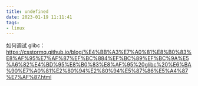 ```yaml
---
title: undefined
date: 2023-01-19 11:11:41
tags:
- linux
---
```


如何调试 glibc：https://csstormq.github.io/blog/%E4%BB%A3%E7%A0%81%E8%B0%83%E8%AF%95%E7%AF%87%EF%BC%884%EF%BC%89%EF%BC%9A%E5%A6%82%E4%BD%95%E8%B0%83%E8%AF%95%20glibc%20%E6%BA%90%E7%A0%81%E2%80%94%E2%80%94%E5%87%86%E5%A4%87%E7%AF%87.html

